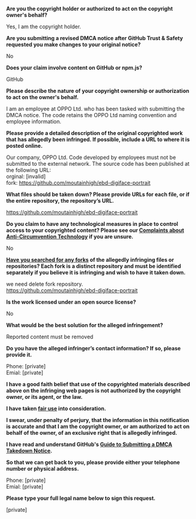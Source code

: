 **Are you the copyright holder or authorized to act on the copyright owner's behalf?**

Yes, I am the copyright holder.

**Are you submitting a revised DMCA notice after GitHub Trust & Safety requested you make changes to your original notice?**

No

**Does your claim involve content on GitHub or npm.js?**

GitHub

**Please describe the nature of your copyright ownership or authorization to act on the owner's behalf.**

I am an employee at OPPO Ltd. who has been tasked with submitting the DMCA notice. The code retains the OPPO Ltd naming convention and employee information.

**Please provide a detailed description of the original copyrighted work that has allegedly been infringed. If possible, include a URL to where it is posted online.**

Our company, OPPO Ltd. Code developed by employees must not be submitted to the external network. The source code has been published at the following URL:  
orginal: [invalid]  
fork: https://github.com/moutainhigh/ebd-digiface-portrait

**What files should be taken down? Please provide URLs for each file, or if the entire repository, the repository’s URL.**

https://github.com/moutainhigh/ebd-digiface-portrait

**Do you claim to have any technological measures in place to control access to your copyrighted content? Please see our <a href="https://docs.github.com/articles/guide-to-submitting-a-dmca-takedown-notice#complaints-about-anti-circumvention-technology">Complaints about Anti-Circumvention Technology</a> if you are unsure.**

No

**<a href="https://docs.github.com/articles/dmca-takedown-policy#b-what-about-forks-or-whats-a-fork">Have you searched for any forks</a> of the allegedly infringing files or repositories? Each fork is a distinct repository and must be identified separately if you believe it is infringing and wish to have it taken down.**

we need delete fork repository.  
https://github.com/moutainhigh/ebd-digiface-portrait

**Is the work licensed under an open source license?**

No

**What would be the best solution for the alleged infringement?**

Reported content must be removed

**Do you have the alleged infringer’s contact information? If so, please provide it.**

Phone: [private]  
Emial: [private]

**I have a good faith belief that use of the copyrighted materials described above on the infringing web pages is not authorized by the copyright owner, or its agent, or the law.**

**I have taken <a href="https://www.lumendatabase.org/topics/22">fair use</a> into consideration.**

**I swear, under penalty of perjury, that the information in this notification is accurate and that I am the copyright owner, or am authorized to act on behalf of the owner, of an exclusive right that is allegedly infringed.**

**I have read and understand GitHub's <a href="https://docs.github.com/articles/guide-to-submitting-a-dmca-takedown-notice/">Guide to Submitting a DMCA Takedown Notice</a>.**

**So that we can get back to you, please provide either your telephone number or physical address.**

Phone: [private]  
Emial: [private]

**Please type your full legal name below to sign this request.**

[private]
